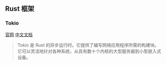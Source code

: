 ## Rust 框架

### Tokio
[官网](https://tokio.rs/)
[中文文档](https://tokio-zh.github.io/document/)
> Tokio 是 Rust 的异步运行时。它提供了编写网络应用程序所需的构建块。它可以灵活地针对各种系统，从具有数十个内核的大型服务器到小型嵌入式设备。
